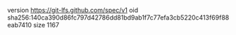 version https://git-lfs.github.com/spec/v1
oid sha256:140ca390d86fc797d42786dd81bd9ab1f7c77efa3cb5220c413f69f88eab7410
size 1167
